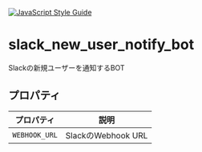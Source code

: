 [![JavaScript Style Guide](https://img.shields.io/badge/code_style-standard-brightgreen.svg)](https://standardjs.com)

# slack_new_user_notify_bot
Slackの新規ユーザーを通知するBOT

## プロパティ
|プロパティ|説明|
|---|---|
|`WEBHOOK_URL`|SlackのWebhook URL|
